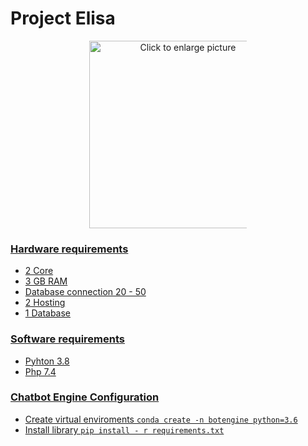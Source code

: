 # Project Elisa

<!-- ![image](https://drive.google.com/uc?export=view&id=1IoEeI_jrky1YI7cHQGa0X00xc5IrrfLr) -->
<p align="center">
<a href="https://drive.google.com/uc?export=view&id=1IoEeI_jrky1YI7cHQGa0X00xc5IrrfLr"><img src="https://drive.google.com/uc?export=view&id=1IoEeI_jrky1YI7cHQGa0X00xc5IrrfLr" style="width: 300px; max-width: 50%; height: auto" title="Click to enlarge picture" />
  </p>
  
### Hardware requirements
  * 2 Core
  * 3 GB RAM
  * Database connection 20 - 50
  * 2 Hosting
  * 1 Database
  
  
### Software requirements
  * Pyhton 3.8
  * Php 7.4
  

### Chatbot Engine Configuration
  * Create virtual enviroments `conda create -n botengine python=3.6`
  * Install library `pip install - r requirements.txt`
